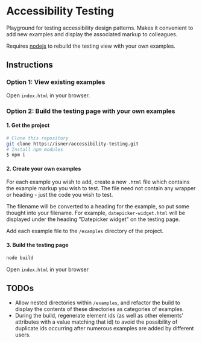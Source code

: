 # Accessibility Testing

Playground for testing accessibility design patterns. Makes it convenient to add new examples and display the associated markup to colleagues.

Requires [nodejs](http://nodejs.org) to rebuild the testing view with your own examples.

## Instructions

### Option 1: View existing examples

Open `index.html` in your browser.

### Option 2: Build the testing page with your own examples

#### 1. Get the project

```bash
# Clone this repository
git clone https://isner/accessibility-testing.git
# Install npm modules
$ npm i
```

#### 2. Create your own examples

For each example you wish to add, create a new `.html` file which contains the example markup you wish to test. The file need not contain any wrapper or heading - just the code you wish to test.

The filename will be converted to a heading for the example, so put some thought into your filename. For example, `datepicker-widget.html` will be displayed under the heading "Datepicker widget" on the testing page.

Add each example file to the `/examples` directory of the project.

#### 3. Build the testing page

```bash
node build
```

Open `index.html` in your browser

## TODOs

- Allow nested directories within `/examples`, and refactor the build to display the contents of these directories as categories of examples.
- During the build, regenerate element ids (as well as other elements' attributes with a value matching that id) to avoid the possibility of duplicate ids occurring after numerous examples are added by different users.
